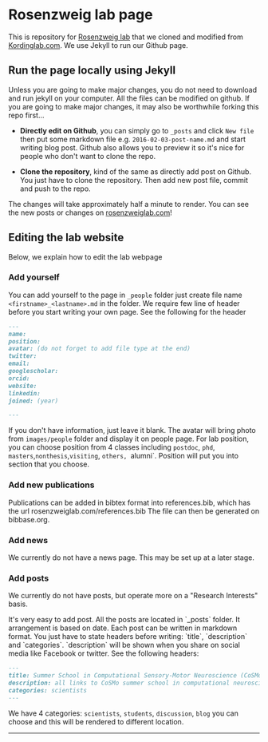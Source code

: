 # Rosenzweig lab page

This is repository for [Rosenzweig lab](http://rosenzweiglab.com) that we cloned and modified from [Kordinglab.com](http://kordinglab.com/). We use Jekyll to run our Github page.

## Run the page locally using Jekyll

Unless you are going to make major changes, you do not need to download and run jekyll on your computer. All the files can be modified on github. If you are going to make major changes, it may also be worthwhile forking this repo first...

- **Directly edit on Github**, you can simply go to `_posts` and click `New file` then put some markdown file e.g. `2016-02-03-post-name.md` and start writing blog post. Github also allows you to preview it so it's nice for people who don't want to clone the repo.

- **Clone the repository**, kind of the same as directly add post on Github. You just have to clone the repository. Then add new post file, commit and push to the repo.

The changes will take approximately half a minute to render. You can see the new posts or changes on [rosenzweiglab.com](http://rosenzweiglab.github.io/)!

## Editing the lab website

Below, we explain how to edit the lab webpage


### Add yourself

You can add yourself to the page in `_people` folder just create file name `<firstname>_<lastname>.md` in the folder. We require few line of header before you start writing your own page. See the following for the header

``` markdown
---
name: 
position: 
avatar: (do not forget to add file type at the end)
twitter: 
email: 
googlescholar: 
orcid: 
website: 
linkedin:
joined: (year)

---
```

If you don't have information, just leave it blank. The avatar will bring photo from `images/people` folder and display it on people page.
For lab position, you can choose position from 4 classes including `postdoc`, `phd`, `masters`,`nonthesis`,`visiting`, `others, `alumni`. Position will put you into section that you choose.

### Add new publications

Publications can be added in bibtex format into references.bib, which has the url rosenzweiglab.com/references.bib 
The file can then be generated on bibbase.org. 

### Add news

We currently do not have a news page. This may be set up at a later stage. 

### Add posts 

We currently do not have posts, but operate more on a "Research Interests" basis. 

<From Kordinglab>
It's very easy to add post. All the posts are located in `_posts` folder. It arrangement is based on
date. Each post can be written in markdown format. You just have to state headers before writing: `title`, `description` and `categories`. `description` will be shown when you share on social media like Facebook or twitter. See the following headers:

``` markdown
---
title: Summer School in Computational Sensory-Motor Neuroscience (CoSMo)
description: all links to CoSMo summer school in computational neuroscience materials
categories: scientists
---
```

We have 4 categories: `scientists`, `students`, `discussion`, `blog` you can choose and this will be rendered to different location.

---
